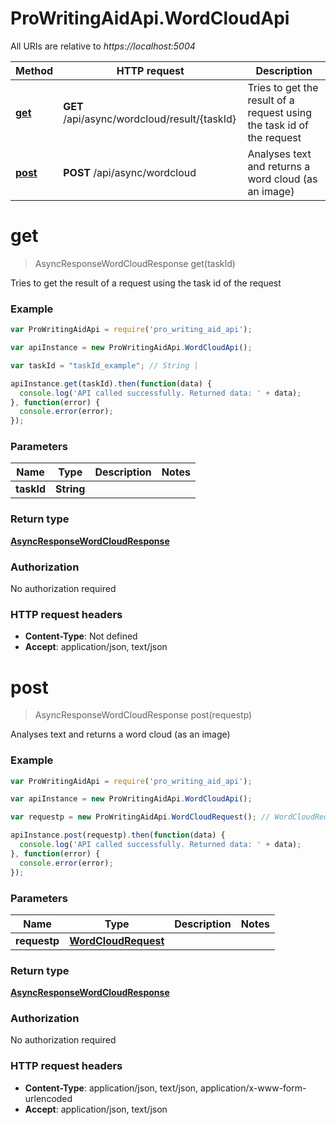 # ProWritingAidApi.WordCloudApi

All URIs are relative to *https://localhost:5004*

Method | HTTP request | Description
------------- | ------------- | -------------
[**get**](WordCloudApi.md#get) | **GET** /api/async/wordcloud/result/{taskId} | Tries to get the result of a request using the task id of the request
[**post**](WordCloudApi.md#post) | **POST** /api/async/wordcloud | Analyses text and returns a word cloud (as an image)


<a name="get"></a>
# **get**
> AsyncResponseWordCloudResponse get(taskId)


Tries to get the result of a request using the task id of the request

### Example
```javascript
var ProWritingAidApi = require('pro_writing_aid_api');

var apiInstance = new ProWritingAidApi.WordCloudApi();

var taskId = "taskId_example"; // String | 

apiInstance.get(taskId).then(function(data) {
  console.log('API called successfully. Returned data: ' + data);
}, function(error) {
  console.error(error);
});

```

### Parameters

Name | Type | Description  | Notes
------------- | ------------- | ------------- | -------------
 **taskId** | **String**|  | 

### Return type

[**AsyncResponseWordCloudResponse**](AsyncResponseWordCloudResponse.md)

### Authorization

No authorization required

### HTTP request headers

 - **Content-Type**: Not defined
 - **Accept**: application/json, text/json

<a name="post"></a>
# **post**
> AsyncResponseWordCloudResponse post(requestp)


Analyses text and returns a word cloud (as an image)

### Example
```javascript
var ProWritingAidApi = require('pro_writing_aid_api');

var apiInstance = new ProWritingAidApi.WordCloudApi();

var requestp = new ProWritingAidApi.WordCloudRequest(); // WordCloudRequest | 

apiInstance.post(requestp).then(function(data) {
  console.log('API called successfully. Returned data: ' + data);
}, function(error) {
  console.error(error);
});

```

### Parameters

Name | Type | Description  | Notes
------------- | ------------- | ------------- | -------------
 **requestp** | [**WordCloudRequest**](WordCloudRequest.md)|  | 

### Return type

[**AsyncResponseWordCloudResponse**](AsyncResponseWordCloudResponse.md)

### Authorization

No authorization required

### HTTP request headers

 - **Content-Type**: application/json, text/json, application/x-www-form-urlencoded
 - **Accept**: application/json, text/json

